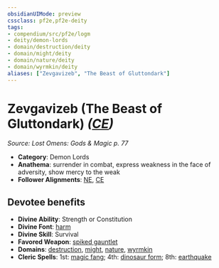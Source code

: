 ```yaml
---
obsidianUIMode: preview
cssclass: pf2e,pf2e-deity
tags:
- compendium/src/pf2e/logm
- deity/demon-lords
- domain/destruction/deity
- domain/might/deity
- domain/nature/deity
- domain/wyrmkin/deity
aliases: ["Zevgavizeb", "The Beast of Gluttondark"]
---
```

# Zevgavizeb (The Beast of Gluttondark) *([CE](/rules/traits/chaotic-evil-b1.md))*  
*Source: Lost Omens: Gods & Magic p. 77*  

- **Category**: Demon Lords
- **Anathema**: surrender in combat, express weakness in the face of adversity, show mercy to the weak
- **Follower Alignments**: [NE](/rules/traits/neutral-evil-b1.md), [CE](/rules/traits/chaotic-evil-b1.md)

## Devotee benefits

- **Divine Ability**: Strength or Constitution
- **Divine Font**: [harm](/compendium/spells/harm.md)
- **Divine Skill**: Survival
- **Favored Weapon**: [spiked gauntlet](/compendium/equipment/items/spiked-gauntlet.md)
- **Domains**: [destruction](/compendium/setting/domains.md#Destruction), [might](/compendium/setting/domains.md#Might), [nature](/compendium/setting/domains.md#Nature), [wyrmkin](/compendium/setting/domains.md#Wyrmkin)
- **Cleric Spells**: 1st: [magic fang](/compendium/spells/magic-fang.md); 4th: [dinosaur form](/compendium/spells/dinosaur-form.md); 8th: [earthquake](/compendium/spells/earthquake.md)